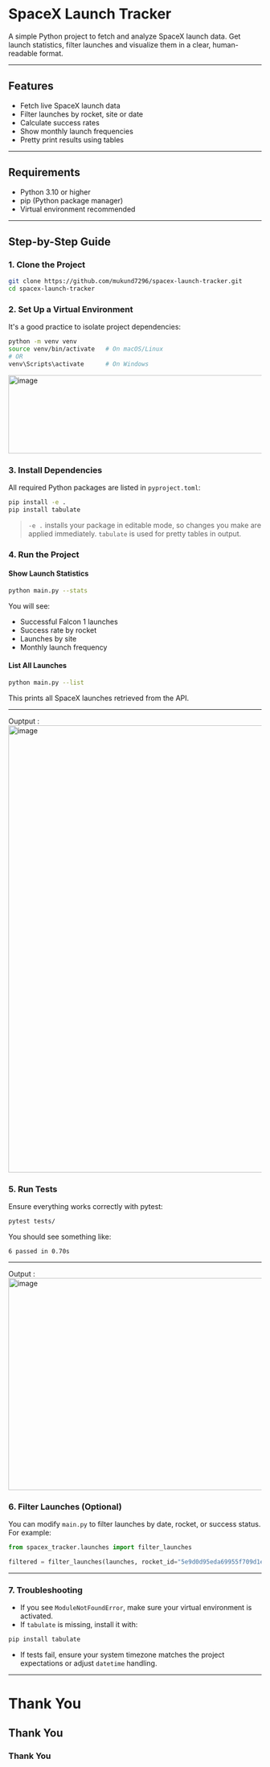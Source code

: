 # SpaceX Launch Tracker 

A simple Python project to fetch and analyze SpaceX launch data. Get launch statistics, filter launches and visualize them in a clear, human-readable format.

---

## Features

* Fetch live SpaceX launch data
* Filter launches by rocket, site or date
* Calculate success rates
* Show monthly launch frequencies
* Pretty print results using tables

---

## Requirements

* Python 3.10 or higher
* pip (Python package manager)
* Virtual environment recommended

---

## Step-by-Step Guide

### 1. Clone the Project

```bash
git clone https://github.com/mukund7296/spacex-launch-tracker.git
cd spacex-launch-tracker
```

### 2. Set Up a Virtual Environment

It's a good practice to isolate project dependencies:

```bash
python -m venv venv
source venv/bin/activate   # On macOS/Linux
# OR
venv\Scripts\activate      # On Windows
```

<img width="652" height="156" alt="image" src="https://github.com/user-attachments/assets/1bdf3a8d-7cd7-42fa-917f-513d395f1194" />


### 3. Install Dependencies

All required Python packages are listed in `pyproject.toml`:

```bash
pip install -e .
pip install tabulate
```

> `-e .` installs your package in editable mode, so changes you make are applied immediately.
> `tabulate` is used for pretty tables in output.

### 4. Run the Project

#### Show Launch Statistics

```bash
python main.py --stats
```

You will see:

* Successful Falcon 1 launches
* Success rate by rocket
* Launches by site
* Monthly launch frequency

#### List All Launches

```bash
python main.py --list
```

This prints all SpaceX launches retrieved from the API.

---
Ouptput : 
<img width="687" height="890" alt="image" src="https://github.com/user-attachments/assets/44235ca0-74f7-457b-9305-8bb4b83e3c57" />


### 5. Run Tests

Ensure everything works correctly with pytest:

```bash
pytest tests/
```

You should see something like:

```
6 passed in 0.70s
```

---
Output : 
<img width="1440" height="422" alt="image" src="https://github.com/user-attachments/assets/cf159b1b-e2f5-45fe-98ea-d930860e14fa" />


### 6. Filter Launches (Optional)

You can modify `main.py` to filter launches by date, rocket, or success status. For example:

```python
from spacex_tracker.launches import filter_launches

filtered = filter_launches(launches, rocket_id="5e9d0d95eda69955f709d1eb", success=True)
```

---

### 7. Troubleshooting

* If you see `ModuleNotFoundError`, make sure your virtual environment is activated.
* If `tabulate` is missing, install it with:

```bash
pip install tabulate
```

* If tests fail, ensure your system timezone matches the project expectations or adjust `datetime` handling.

---
# Thank You        <!-- H1 -->
## Thank You       <!-- H2 -->
### Thank You      <!-- H3 -->

